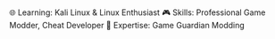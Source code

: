 🌐 Learning: Kali Linux & Linux Enthusiast
🎮 Skills: Professional Game Modder, Cheat Developer
📱 Expertise: Game Guardian Modding



